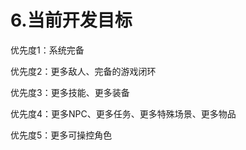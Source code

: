 # 6.当前开发目标

优先度1：系统完备

优先度2：更多敌人、完备的游戏闭环

优先度3：更多技能、更多装备

优先度4：更多NPC、更多任务、更多特殊场景、更多物品

优先度5：更多可操控角色
